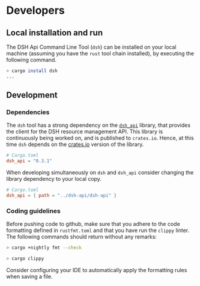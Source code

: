 # Developers

## Local installation and run

The DSH Api Command Line Tool (`dsh`) can be installed on your local machine
(assuming you have the `rust` tool chain installed),
by executing the following command.

```bash
> cargo install dsh
...
```

## Development

### Dependencies

The `dsh` tool has a strong dependency on the [`dsh_api`](dsh_api) library,
that provides the client for the DSH resource management API.
This library is continuously being worked on, and is published to `crates.io`.
Hence, at this time `dsh` depends on the [crates.io](https://crates.io/crates/dsh_api)
version of the library.

```toml
# Cargo.toml
dsh_api = "0.3.1"
```

When developing simultaneously on `dsh` and `dsh_api` consider changing the library dependency
to your local copy.

```toml
# Cargo.toml
dsh_api = { path = "../dsh-api/dsh-api" }
```

### Coding guidelines

Before pushing code to github, make sure that you adhere to the code formatting defined in
`rustfmt.toml` and that you have run the `clippy` linter. The following commands should
return without any remarks:

```bash
> cargo +nightly fmt --check
```

```bash
> cargo clippy
```

Consider configuring your IDE to automatically apply the formatting rules when saving a file. 
